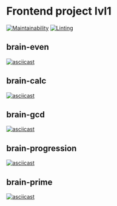 # Frontend project lvl1

[![Maintainability](https://api.codeclimate.com/v1/badges/87e9fc911f323a7ec3d7/maintainability)](https://codeclimate.com/github/EgorKorol/frontend-project-lvl1/maintainability)
[![Linting](https://github.com/EgorKorol/frontend-project-lvl1/workflows/CI/badge.svg?branch=master&event=push)](https://github.com/EgorKorol/frontend-project-lvl1/actions)

## brain-even
[![asciicast](https://asciinema.org/a/356740.svg)](https://asciinema.org/a/356740)

## brain-calc
[![asciicast](https://asciinema.org/a/uiYIa39vKPH56arbbcqBx3ZdV.svg)](https://asciinema.org/a/uiYIa39vKPH56arbbcqBx3ZdV)

## brain-gcd
[![asciicast](https://asciinema.org/a/obVPHAqBzKkhjhYmofIKeLWqT.svg)](https://asciinema.org/a/obVPHAqBzKkhjhYmofIKeLWqT)

## brain-progression
[![asciicast](https://asciinema.org/a/pWZk3yWozgtAbF8RGk5tlLj9C.svg)](https://asciinema.org/a/pWZk3yWozgtAbF8RGk5tlLj9C)

## brain-prime
[![asciicast](https://asciinema.org/a/p3NYmVrKVO1pl64FcmJMwatPS.svg)](https://asciinema.org/a/p3NYmVrKVO1pl64FcmJMwatPS)
